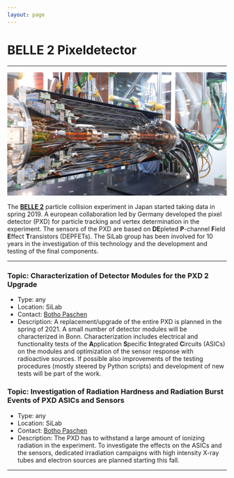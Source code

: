 ```yaml
---
layout: page
---
```


# BELLE 2 Pixeldetector

***

![BELLE 2 silicon vertex detector (SVD) and PXD](/imgs/belle_svd_pxd.jpg)

The [**BELLE 2**](https://www.belle2.org/) particle collision experiment in Japan started taking data in spring 2019. A european collaboration led by Germany developed the pixel detector (PXD) for particle tracking and vertex determination in the experiment. The sensors of the PXD are based on **DE**pleted **P**-channel **F**ield **E**ffect **T**ransistors (DEPFETs). The SiLab group has been involved for 10 years in the investigation of this technology and the development and testing of the final components.

***

### Topic: Characterization of Detector Modules for the PXD 2 Upgrade

- Type: any
- Location: SiLab
- Contact: [Botho Paschen](mailto:paschen@physik.uni-bonn.de)
- Description: A replacement/upgrade of the entire PXD is planned in the spring of 2021. A small number of detector modules will be characterized in Bonn. Characterization includes electrical and functionality tests of the **A**pplication **S**pecific **I**ntegrated **C**ircuits (ASICs) on the modules and optimization of the sensor response with radioactive sources. If possible also improvements of the testing procedures (mostly steered by Python scripts) and development of new tests will be part of the work.

### Topic: Investigation of Radiation Hardness and Radiation Burst Events of PXD ASICs and Sensors

- Type: any
- Location: SiLab
- Contact: [Botho Paschen](mailto:paschen@physik.uni-bonn.de)
- Description: The PXD has to withstand a large amount of ionizing radiation in the experiment. To investigate the effects on the ASICs and the sensors, dedicated irradiation campaigns with high intensity X-ray tubes and electron sources are planned starting this fall.

***


